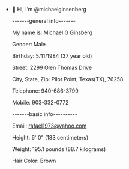 - 👋 Hi, I’m @michaelginsenberg
  
  -------general info-------
    
    My name is: Michael G Ginsberg
    
    Gender: Male
    
    Birthday: 5/11/1984 (37 year old)
    
    Street: 2299 Olen Thomas Drive
    
    City, State, Zip: Pilot Point, Texas(TX), 76258
    
    Telephone: 940-686-3799
    
    Mobile: 903-332-0772
    
  -------basic info----------
  
    Email: rafael1973@yahoo.com
    
    Height: 6' 0" (183 centimeters)
    
    Weight: 195.1 pounds (88.7 kilograms)
    
    Hair Color: Brown
    
<!---
michaelginsenberg/michaelginsenberg is a ✨ special ✨ repository because its `README.md` (this file) appears on your GitHub profile.
You can click the Preview link to take a look at your changes.
--->
